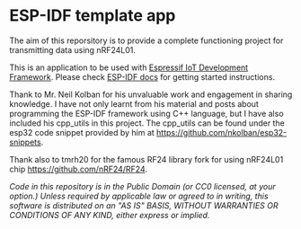 ESP-IDF template app
====================
The aim of this reporsitory is to provide a complete functioning project for transmitting data using nRF24L01.

This is an application to be used with [Espressif IoT Development Framework](https://github.com/espressif/esp-idf).
Please check [ESP-IDF docs](https://docs.espressif.com/projects/esp-idf/en/latest/get-started/index.html) for getting started instructions.

Thank to Mr. Neil Kolban for his unvaluable work and engagement in sharing knowledge.
I have not only learnt from his material and posts about programming the ESP-IDF framework using C++ language, but I have also included his cpp_utils in this project.
The cpp_utils can be found under the esp32 code snippet provided by him at https://github.com/nkolban/esp32-snippets.

Thank also to tmrh20 for the famous RF24 library fork for using nRF24L01 chip https://github.com/nRF24/RF24.



*Code in this repository is in the Public Domain (or CC0 licensed, at your option.)
Unless required by applicable law or agreed to in writing, this
software is distributed on an "AS IS" BASIS, WITHOUT WARRANTIES OR
CONDITIONS OF ANY KIND, either express or implied.*

